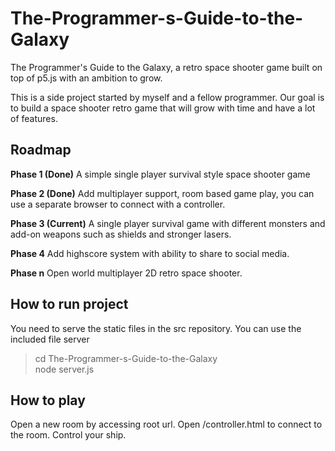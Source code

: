# The-Programmer-s-Guide-to-the-Galaxy 
The Programmer's Guide to the Galaxy, a retro space shooter game built on top of p5.js with an ambition to grow.

This is a side project started by myself and a fellow programmer. 
Our goal is to build a space shooter retro game that will grow with time and have a lot of features.

Roadmap
----------------------------------------------------------

**Phase 1 (Done)**
A simple single player survival style space shooter game

**Phase 2 (Done)**
Add multiplayer support, room based game play, you can use a separate browser to connect with a controller.

**Phase 3 (Current)**
A single player survival game with different monsters and add-on weapons such as shields and stronger lasers.

**Phase 4**
Add highscore system with ability to share to social media.

**Phase n**
Open world multiplayer 2D retro space shooter.

How to run project
----------------------------------------------------------
You need to serve the static files in the src repository.
You can use the included file server 
> cd The-Programmer-s-Guide-to-the-Galaxy</br>
> node server.js

How to play
----------------------------------------------------------
Open a new room by accessing root url.
Open /controller.html to connect to the room.
Control your ship.
